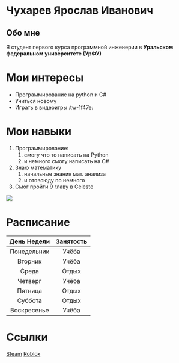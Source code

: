 # Чухарев Ярослав Иванович
## Обо мне
Я студент первого курса программной инженерии в **Уральском федеральном университете (УрФУ)**
# Мои интересы
- Программирование на python и C#
- Учиться новому
- Играть в видеоигры :tw-1f47e:

# Мои навыки
1.  Программирование:
	 1) смогу что то написать на Python
	 2) и немного смогу написать на C#
2.	Знаю математику
	1) начальные знания мат. анализа
	2) и отовсюду по немного
3.	Смог пройти 9 главу в Celeste

![](https://tenor.com/ru/view/madeline-celeste-squish-gif-3906261830738312265.gif)
# Расписание
| День Недели  | Занятость  |
| :------------: | :------------: |
| Понедельник | Учёба |
| Вторник | Учёба |
| Среда | Отдых |
| Четверг | Учёба |
| Пятница | Отдых |
| Суббота | Отдых |
| Воскресенье | Учёба |
# Ссылки
[Steam](https://steamcommunity.com/id/hypersecret/)
[Roblox](https://www.roblox.com/users/599363242/profile)
